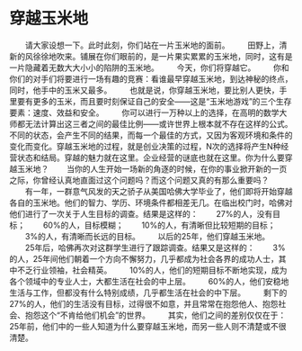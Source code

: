 # 穿越玉米地
　　请大家设想一下。此时此刻，你们站在一片玉米地的面前。 
　　田野上，清新的风徐徐地吹来。铺展在你们眼前的，是一片果实累累的玉米地，同时，这有是一片隐藏着无数大大小小的陷阱的玉米地。 
　　今天，你们将穿越它。 
　　你和你们的对手们将要进行一场有趣的竞赛：看谁最早穿越玉米地，到达神秘的终点，同时，他手中的玉米又最多。 
　　也就是说，你穿越玉米地，要比别人更快，手里要有更多的玉米，而且要时刻保证自己的安全——这是“玉米地游戏”的三个生存要素：速度、效益和安全。 
　　你可以进行一万种以上的选择，在高明的数学大师都无法计算出这三者之间的最佳比例——或许世界上根本就不存在这样的公式。不同的状态，会产生不同的结果，而每一个最佳的方式，又因为客观环境和条件的变化而变化。穿越玉米地的过程，就是创业决策的过程，N次的选择将产生N种经营状态和结局。穿越的魅力就在这里。企业经营的谜底也就在这里。你为什么要穿越玉米地？ 
　　当你的人生开始一场新的角逐的时候，在你的事业掀开新的一页之际，你曾经认真地直面过这个问题吗？而这个问题又真的有那么重要吗？ 
　　有一年，一群意气风发的天之骄子从美国哈佛大学毕业了，他们即将开始穿越各自的玉米地。他们的智力、学历、环境条件都相差无几。在临出校门时，哈佛对他们进行了一次关于人生目标的调查。结果是这样的： 
　　27%的人，没有目标； 
　　60%的人，目标模糊； 
　　10%的人，有清晰但比较短期的目标； 
　　3%的人，有清晰而长远的目标。 
　　以后的25年，他们穿越玉米地。 
　　25年后，哈佛再次对这群学生进行了跟踪调查。结果又是这样的： 
　　3%的人，25年间他们朝着一个方向不懈努力，几乎都成为社会各界的成功人士，其中不乏行业领袖，社会精英。 
　　10%的人，他们的短期目标不断地实现，成为各个领域中的专业人士，大都生活在社会的中上层。 
　　60%的人，他们安稳地生活与工作，但都没有什么特别成绩，几乎都生活在社会的中下层。 
　　剩下的27%的人，他们的生活没有目标，过得很不如意，并且常常在抱怨他人、抱怨社会、抱怨这个“不肯给他们机会”的世界。 
　　其实，他们之间的差别仅仅在于：25年前，他们中的一些人知道为什么要穿越玉米地，而另一些人则不清楚或不很清楚。
 